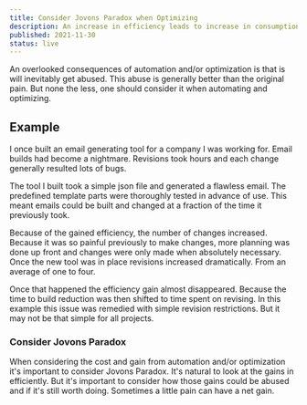 ```yaml
---
title: Consider Jovons Paradox when Optimizing
description: An increase in efficiency leads to increase in consumption, or potentially abuse.
published: 2021-11-30
status: live
---
```


An overlooked consequences of automation and/or optimization is that is will inevitably get abused. This abuse is generally better than the original pain. But none the less, one should consider it when automating and optimizing.

## Example

I once built an email generating tool for a company I was working for. Email builds had become a nightmare. Revisions took hours and each change generally resulted lots of bugs.

The tool I built took a simple json file and generated a flawless email. The predefined template parts were thoroughly tested in advance of use. This meant emails could be built and changed at a fraction of the time it previously took.

Because of the gained efficiency, the number of changes increased. Because it was so painful previously to make changes, more planning was done up front and changes were only made when absolutely necessary. Once the new tool was in place revisions increased dramatically. From an average of one to four.

Once that happened the efficiency gain almost disappeared. Because the time to build reduction was then shifted to time spent on revising. In this example this issue was remedied with simple revision restrictions. But it may not be that simple for all projects.

### Consider Jovons Paradox

When considering the cost and gain from automation and/or optimization it's important to consider Jovons Paradox. It's natural to look at the gains in efficiently. But it's important to consider how those gains could be abused and if it's still worth doing. Sometimes a little pain can have a net gain.
